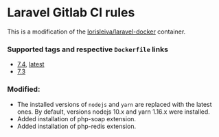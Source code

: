 # Laravel Gitlab CI rules

This is a modification of the [lorisleiva/laravel-docker](https://github.com/lorisleiva/laravel-docker) container.

### Supported tags and respective `Dockerfile` links
* [7.4](https://github.com/andrey-helldar/laravel-gitlab-ci/blob/master/7.4/Dockerfile), [latest](https://github.com/andrey-helldar/laravel-gitlab-ci/blob/master/latest/Dockerfile)
* [7.3](https://github.com/andrey-helldar/laravel-gitlab-ci/blob/master/7.3/Dockerfile)


### Modified:
* The installed versions of `nodejs` and `yarn` are replaced with the latest ones. By default, versions nodejs 10.x and yarn 1.16.x were installed.
* Added installation of php-soap extension.
* Added installation of php-redis extension.
